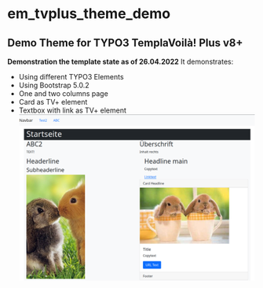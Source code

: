 # em_tvplus_theme_demo
## Demo Theme for TYPO3 TemplaVoilà! Plus v8+

**Demonstration the template state as of 26.04.2022**
It demonstrates:
* Using different TYPO3 Elements
* Using Bootstrap 5.0.2
* One and two columns page
* Card as TV+ element
* Textbox with link as TV+ element
![The two columns page with TYPO3 standard and TV+ content elements](https://raw.githubusercontent.com/extrameile/em_tvplus_theme_demo/master/Documentation/Screenshot_20220426_processed.png)
